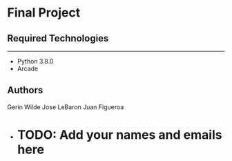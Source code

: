 # Final Project

## Required Technologies
---
* Python 3.8.0
* Arcade

## Authors
Gerin Wilde
Jose LeBaron
Juan Figueroa
* # TODO: Add your names and emails here
